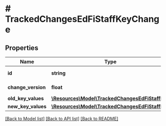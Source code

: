 # # TrackedChangesEdFiStaffKeyChange

## Properties

Name | Type | Description | Notes
------------ | ------------- | ------------- | -------------
**id** | **string** | Resource identifier | [optional]
**change_version** | **float** | Change version | [optional]
**old_key_values** | [**\Resources\Model\TrackedChangesEdFiStaffKey**](TrackedChangesEdFiStaffKey.md) |  | [optional]
**new_key_values** | [**\Resources\Model\TrackedChangesEdFiStaffKey**](TrackedChangesEdFiStaffKey.md) |  | [optional]

[[Back to Model list]](../../README.md#models) [[Back to API list]](../../README.md#endpoints) [[Back to README]](../../README.md)
